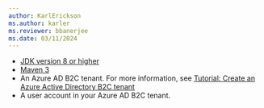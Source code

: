 ```yaml
---
author: KarlErickson
ms.author: karler
ms.reviewer: bbanerjee
ms.date: 03/11/2024
---
```


- [JDK version 8 or higher](https://jdk.java.net/8/)
- [Maven 3](https://maven.apache.org/download.cgi)
- An Azure AD B2C tenant. For more information, see [Tutorial: Create an Azure Active Directory B2C tenant](/azure/active-directory-b2c/tutorial-create-tenant)
- A user account in your Azure AD B2C tenant.
